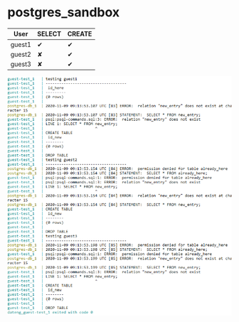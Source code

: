 # postgres_sandbox

| User   | SELECT | CREATE |
| ------ | ------ | ------ |
| guest1 | ✔      | ✔      |
| guest2 | ✘      | ✔      |
| guest3 | ✘      | ✔      |

![output](./compose-output.PNG)